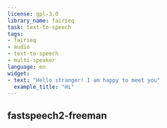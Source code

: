 ```yaml
---
license: gpl-3.0
library_name: fairseq
task: text-to-speech
tags:
- fairseq
- audio
- text-to-speech
- multi-speaker
language: en
widget:
- text: "Hello stranger! I am happy to meet you"
  example_title: "Hi"
---
```

## fastspeech2-freeman
